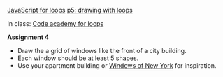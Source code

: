 [JavaScript for loops](https://owenroberts.github.io/mmp210/week4/index.html)
[p5: drawing with loops](https://owenroberts.github.io/mmp210/week4/p5.html)

In class: [Code academy for loops](https://www.codecademy.com/courses/javascript-beginner-en-NhsaT/0/1)

**Assignment 4**
- Draw the a grid of windows like the front of a city building.  
- Each window should be at least 5 shapes.  
- Use your apartment building or [Windows of New York](http://windowsofnewyork.com/) for inspiration.
